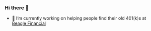 ### Hi there 👋


- 🔭 I’m currently working on helping people find their old 401(k)s at [Beagle Financial](https://meetbeagle.com/)

